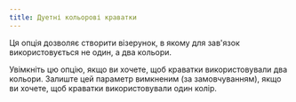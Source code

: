 ```yaml
---
title: Дуетні кольорові краватки
---
```


Ця опція дозволяє створити візерунок, в якому для зав'язок використовується не один, а два кольори.

Увімкніть цю опцію, якщо ви хочете, щоб краватки використовували два кольори. Залиште цей параметр вимкненим (за замовчуванням), якщо ви хочете, щоб краватки використовували один колір.


